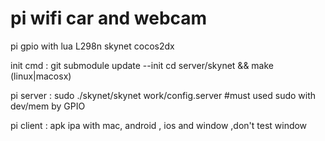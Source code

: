 pi wifi car and webcam
==================================

pi 
gpio with lua
L298n 
skynet
cocos2dx

init cmd :
	git submodule update --init
	cd server/skynet && make (linux|macosx)
	
pi server :
	sudo ./skynet/skynet work/config.server  #must used sudo with dev/mem by GPIO

pi client :
	apk  ipa with mac, android , ios and window  ,don't test window
